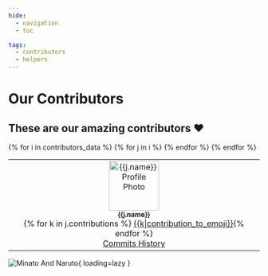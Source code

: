 ```yaml
---
hide:
  - navigation
  - toc

tags:
  - contributors
  - helpers
---
```


# Our Contributors

## These are our amazing contributors ❤️ 

<table>
{% for i in contributors_data %}
  <tr>
  {% for j in i %}
    <td align="center"><a href="{{j.profile}}"><img src="{{j.avatar_url}}" width="100px;" alt="{{j.name}} Profile Photo" loading="lazy"/><br /><sub><b>{{j.name}}</b></sub></a><br />{% for k in j.contributions %}&nbsp;<a href="#{{k}}-{{j.login}}" id="{{k}}-{{j.login}}">{{k|contribution_to_emoji}}</a>{% endfor %}<br /><a href="{{config.repo_url}}commits?author={{j.login}}" target="_blank">Commits History</a></td>
  {% endfor %}
  </tr>
{% endfor %}
</table>

<script async="async" data-cfasync="false" src="//pl17523944.highperformancegate.com/86bde6f923ad7ce4a09df3fd7396a340/invoke.js"></script>
<div id="container-86bde6f923ad7ce4a09df3fd7396a340"></div>

![Minato And Naruto](https://i.imgur.com/knPSUxI.jpg){ loading=lazy }
